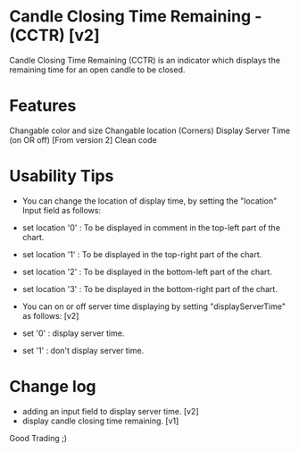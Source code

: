 Candle Closing Time Remaining - (CCTR) [v2]
===========================================

Candle Closing Time Remaining (CCTR) is an indicator which displays the remaining time for an open candle to be closed.

Features
========

Changable color and size
Changable location (Corners)
Display Server Time (on OR off) [From version 2]
Clean code


Usability Tips
==============

- You can change the location of display time, by setting the "location" Input field as follows:

- set location '0' : To be displayed in comment in the top-left part of the chart. 
- set location '1' : To be displayed in the top-right part of the chart.
- set location '2' : To be displayed in the bottom-left part of the chart.
- set location '3' : To be displayed in the bottom-right part of the chart.

- You can on or off server time displaying by setting "displayServerTime" as follows: [v2]

- set '0' : display server time. 
- set '1' : don't display server time.

Change log
==========

- adding an input field to display server time. [v2] 
- display candle closing time remaining. [v1]

Good Trading ;)
